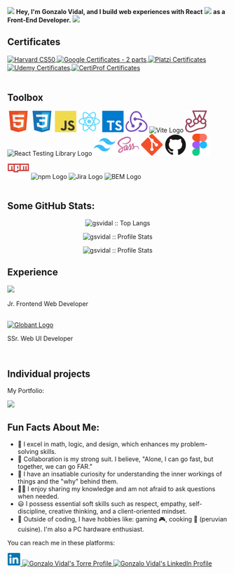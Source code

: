 <img src="https://raw.githubusercontent.com/MartinHeinz/MartinHeinz/master/wave.gif" width="30px"> **Hey, I'm Gonzalo Vidal, and I build web experiences with React** <img src="https://user-images.githubusercontent.com/74038190/212257467-871d32b7-e401-42e8-a166-fcfd7baa4c6b.gif" width="30px"> **as a Front-End Developer.** <img src="https://em-content.zobj.net/source/noto-emoji-animations/344/rocket_1f680.gif" width="30px">

## Certificates

<a class="certificates__icons-item" rel="noopener" target="_blank" href="https://certificates.cs50.io/d8442942-5daf-4ea7-99f5-8ee789cc3d01.pdf?size=letter">
  <img align=center src="https://i.postimg.cc/y8nWZd5S/cs50.png" alt="Harvard CS50" width="120" title="Harvard's CS50 Introduction to Computer Science">
</a>
<a class="certificates__icons-item" rel="noopener" target="_blank" href="https://learndigital.withgoogle.com/activate/validate-certificate-code">
  <img align=center src="https://lh3.googleusercontent.com/5-yf7s6KGhPFu3hm8UwGnOwloyrEK5hVervmLKfbU1YVj5qwr0dqZ-I2BaleZ14smfc8sjIhnqHbmjS7VFAMZZwS9UQK_RlX6bFmAB8=-rw" alt="Google Certificates - 2 parts" width="120" title="Google - Web Development I & II Certificates">
</a>
<a class="certificates__icons-item" rel="noopener" target="_blank" href="https://platzi.com/p/gonzalovidal2020/">
  <img align=center src="https://upload.wikimedia.org/wikipedia/commons/thumb/3/32/Platzi.jpg/1200px-Platzi.jpg" alt="Platzi Certificates" width="100" title="Platzi: +30 Web Development Certificates">
</a>
<a class="certificates__icons-item" rel="noopener" target="_blank" href="https://www.udemy.com/certificate/UC-689f3797-fd77-49ac-8350-a525e8dd6ffd/">
  <img align=center src="https://logowik.com/content/uploads/images/udemy-new-20212512.jpg" alt="Udemy Certificates" width="100" title="Udemy Certificate">
</a>
<a class="certificates__icons-item" rel="noopener" target="_blank" href="https://www.credly.com/badges/233abc1a-291e-43b4-9aa4-0d97c5d0297f/linked_in?t=rhm3ox">
  <img align=center src="https://images.credly.com/size/340x340/images/4e3d6f9f-55d7-4ea7-b0e6-f4d4ff543e22/image.png" alt="CertiProf Certificates" width="100" title="CertiProf: Scrum Foundation Certificate">
</a>

<br />
<br />

## Toolbox

<img src="https://github.com/devicons/devicon/blob/master/icons/html5/html5-original.svg" alt="html5 Logo" width="50" height="50" title="HTML"/> <img src="https://github.com/devicons/devicon/blob/master/icons/css3/css3-original.svg" alt="css3 Logo" width="50" height="50"/>
<img src="https://github.com/devicons/devicon/blob/master/icons/javascript/javascript-original.svg" alt="JavaScript Logo" width="50" height="50"/>
<img src="https://github.com/devicons/devicon/blob/master/icons/react/react-original.svg" alt="React Logo" width="50" height="50"/>
<img src="https://github.com/devicons/devicon/blob/master/icons/typescript/typescript-original.svg" alt="Javascript Logo" width="50" height="50"/>
<img src="https://github.com/devicons/devicon/blob/master/icons/redux/redux-original.svg" alt="Redux Logo" width="50" height="50"/>
<img src="https://camo.githubusercontent.com/61e102d7c605ff91efedb9d7e47c1c4a07cef59d3e1da202fd74f4772122ca4e/68747470733a2f2f766974656a732e6465762f6c6f676f2e737667" alt="Vite Logo" width="50" height="50"/>
<img src="https://github.com/devicons/devicon/blob/master/icons/jest/jest-plain.svg" alt="Jest Logo" width="50" height="50"/>
<img src="https://testing-library.com/img/octopus-64x64.png" alt="React Testing Library Logo" width="50" height="50"/>
<img src="https://raw.githubusercontent.com/devicons/devicon/1119b9f84c0290e0f0b38982099a2bd027a48bf1/icons/tailwindcss/tailwindcss-plain.svg" alt="Tailwind CSS Logo" width="50" height="50"/>
<img src="https://github.com/devicons/devicon/blob/master/icons/sass/sass-original.svg" alt="sass Logo" width="50" height="50"/>
<img src="https://github.com/devicons/devicon/blob/master/icons/git/git-original.svg" alt="git Logo" width="50" height="50"/>
<img src="https://github.com/devicons/devicon/blob/master/icons/github/github-original.svg" alt="github Logo" width="50" height="50"/>
<img src="https://github.com/devicons/devicon/blob/master/icons/figma/figma-original.svg" alt="figma Logo" width="50" height="50"/>
<img src="https://github.com/devicons/devicon/blob/master/icons/npm/npm-original-wordmark.svg" alt="npm Logo" width="50" height="50"/>
<img src="https://i.postimg.cc/MZM45ndS/scrum.png" alt="npm Logo" width="50" height="50" />
<img src="https://cdn.icon-icons.com/icons2/2699/PNG/512/atlassian_jira_logo_icon_170511.png" alt="Jira Logo" width="50" height="50" />
<img src="https://devopedia.org/images/article/152/3612.1549627952.png" alt="BEM Logo" width="50" height="50" />
<br />
<br />

## Some GitHub Stats:

<p align="center"><img src="https://github-readme-stats.vercel.app/api/top-langs/?username=gsvidal&langs_count=10&theme=radical&layout=compact" alt="gsvidal :: Top Langs" /></p>

<p align="center"><img src="https://github-readme-stats.vercel.app/api?username=gsvidal&show_icons=true&theme=radical" alt="gsvidal :: Profile Stats" /></p>

<p align="center"><img src="https://github-readme-streak-stats.herokuapp.com?user=gsvidal&theme=radical" alt="gsvidal :: Profile Stats" /></p>

## Experience 

<a href="https://Bit-huG.com">
  <img src="https://i.postimg.cc/Z51M9sQK/logo-2.png" width="80">
</a>
<p>Jr. Frontend Web Developer</p>

<br />

<a rel="noopener" target="_blank" href="https://www.globant.com/">
  <img src="https://seekvectorlogo.com/wp-content/uploads/2019/06/globant-vector-logo.png" alt="Globant Logo" width="150" title="Globant Logo">
</a>
<p>SSr. Web UI Developer</p>

<br />

## Individual projects
My Portfolio: 

<a href="https://gsvidal.github.io">
  <img src="https://i.postimg.cc/R0ZtsZxq/Z7x9Riw.gif" width="80">
</a>


## Fun Facts About Me:

- 🧠 I excel in math, logic, and design, which enhances my problem-solving skills.
- 🤝 Collaboration is my strong suit. I believe, "Alone, I can go fast, but together, we can go FAR."
- 🤔 I have an insatiable curiosity for understanding the inner workings of things and the "why" behind them.
- 👨‍🏫 I enjoy sharing my knowledge and am not afraid to ask questions when needed.
- 😃 I possess essential soft skills such as respect, empathy, self-discipline, creative thinking, and a client-oriented mindset.
- 🏃 Outside of coding, I have hobbies like: gaming 🎮, cooking 🍛 (peruvian cuisine). I'm also a PC hardware enthusiast.


You can reach me in these platforms:

<a href="https://www.linkedin.com/in/gsvidal/">
    <img src="https://github.com/devicons/devicon/blob/master/icons/linkedin/linkedin-original.svg" alt="Gonzalo Vidal's LinkedIn Profile" height="30" width="30">
</a>
<a href="https://torre.co/en/gsvidal?s=loqGHPTaSq">
    <img src="https://i.postimg.cc/dt2PQ6h3/torre.png" alt="Gonzalo Vidal's Torre Profile" height="30" width="30">
</a>
<a href="https://www.instagram.com/gsvidal.web/">
    <img src="https://i.postimg.cc/0QMFT0g8/instagram.png" alt="Gonzalo Vidal's LinkedIn Profile" height="30" width="30">
</a>

